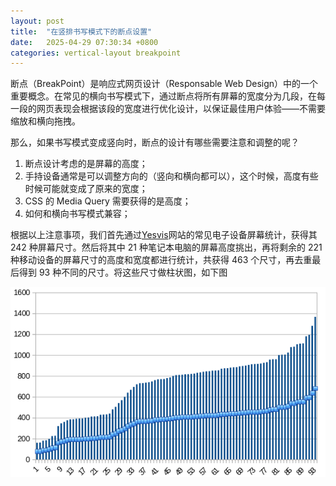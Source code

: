 ```yaml
---
layout: post
title:  "在竖排书写模式下的断点设置"
date:   2025-04-29 07:30:34 +0800
categories: vertical-layout breakpoint
---
```


断点（BreakPoint）是响应式网页设计（Responsable Web Design）中的一个重要概念。在常见的横向书写模式下，通过断点将所有屏幕的宽度分为几段，在每一段的网页表现会根据该段的宽度进行优化设计，以保证最佳用户体验——不需要缩放和横向拖拽。

那么，如果书写模式变成竖向时，断点的设计有哪些需要注意和调整的呢？

1. 断点设计考虑的是屏幕的高度；
2. 手持设备通常是可以调整方向的（竖向和横向都可以），这个时候，高度有些时候可能就变成了原来的宽度；
3. CSS 的 Media Query 需要获得的是高度；
4. 如何和横向书写模式兼容；

根据以上注意事项，我们首先通过[Yesvis](https://yesviz.com/viewport/)网站的常见电子设备屏幕统计，获得其 242 种屏幕尺寸。然后将其中 21 种笔记本电脑的屏幕高度挑出，再将剩余的 221 种移动设备的屏幕尺寸的高度和宽度都进行统计，共获得 463 个尺寸，再去重最后得到 93 种不同的尺寸。将这些尺寸做柱状图，如下图

![93 sizes](/assets/images/93-height.png)


